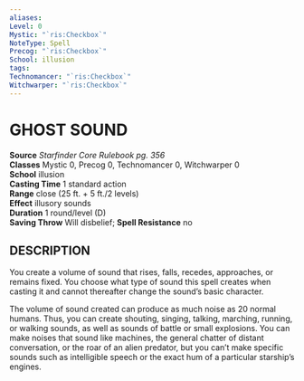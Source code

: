 ```yaml
---
aliases: 
Level: 0
Mystic: "`ris:Checkbox`"
NoteType: Spell
Precog: "`ris:Checkbox`"
School: illusion 
tags: 
Technomancer: "`ris:Checkbox`"
Witchwarper: "`ris:Checkbox`"
---
```

# GHOST SOUND

**Source** _Starfinder Core Rulebook pg. 356_  
**Classes** Mystic 0, Precog 0, Technomancer 0, Witchwarper 0  
**School** illusion  
**Casting Time** 1 standard action  
**Range** close (25 ft. + 5 ft./2 levels)  
**Effect** illusory sounds  
**Duration** 1 round/level (D)  
**Saving Throw** Will disbelief; **Spell Resistance** no

## DESCRIPTION

You create a volume of sound that rises, falls, recedes, approaches, or remains fixed. You choose what type of sound this spell creates when casting it and cannot thereafter change the sound’s basic character.

The volume of sound created can produce as much noise as 20 normal humans. Thus, you can create shouting, singing, talking, marching, running, or walking sounds, as well as sounds of battle or small explosions. You can make noises that sound like machines, the general chatter of distant conversation, or the roar of an alien predator, but you can’t make specific sounds such as intelligible speech or the exact hum of a particular starship’s engines.